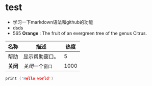 # test
- 学习一下markdown语法和github的功能
- dsds
- 565
**Orange**
:   The fruit of an evergreen tree of the genus Citrus.

| 名称 | 描述 | 热度 |
| ------------- | --- | --- |
| 帮助 | 显示帮助窗口。| 5 |
| **关闭** | *关闭*一个`窗口` | 1000 |

```c++
print ('Hello world')
```
